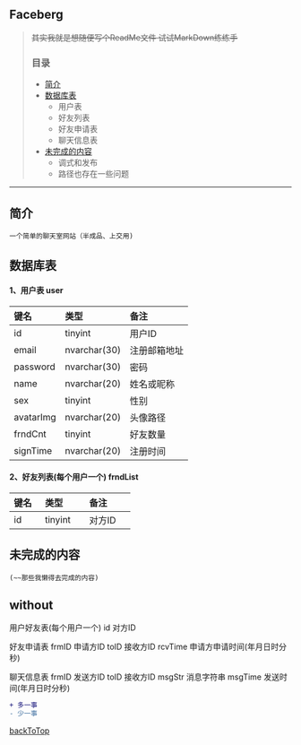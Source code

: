 Faceberg
--------

> ~~其实我就是想随便写个ReadMe文件 试试MarkDown练练手~~
> ### 目录
> * [简介](#简介)
> * [数据库表](#数据库表)
>	* 用户表
>	* 好友列表
>	* 好友申请表
>	* 聊天信息表
> * [未完成的内容](#未完成的内容)
>	* 调式和发布
>	* 路径也存在一些问题
****

## 简介

	一个简单的聊天室网站（半成品、上交用)
    
## 数据库表

#### 1、用户表 user

| 键名      | 类型          | 备注        |
|:--------- |:------------ | :---------- |
| id        | tinyint      | 用户ID      |
| email     | nvarchar(30) | 注册邮箱地址 |
| password  | nvarchar(30) | 密码        |
| name      | nvarchar(20) | 姓名或昵称   |
| sex       | tinyint      | 性别        |
| avatarImg | nvarchar(20) | 头像路径     |
| frndCnt   | tinyint      | 好友数量     |
| signTime  | nvarchar(20) | 注册时间     |

#### 2、好友列表(每个用户一个) frndList

| 键名      | 类型          | 备注        |
|:--------- |:------------ | :---------- |
| id        | tinyint      | 对方ID      |


## 未完成的内容
`(~~那些我懒得去完成的内容)`

without
----------------------------------------	
用户好友表(每个用户一个)
	id			对方ID
	
好友申请表
	frmID		申请方ID
	toID		接收方ID
	rcvTime		申请方申请时间(年月日时分秒)
	
聊天信息表
	frmID		发送方ID
	toID		接收方ID
	msgStr		消息字符串
	msgTime		发送时间(年月日时分秒)

```diff
+ 多一事
- 少一事
```

[backToTop](#faceberg)
